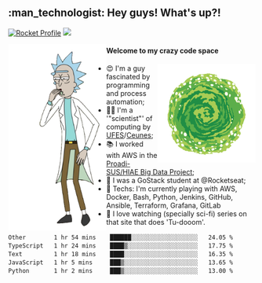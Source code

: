 
<h2> :man_technologist: Hey guys! What's up?!</h2>
                                                                         
[![Rocket Profile](https://img.shields.io/static/v1?label=Rocketseat&message=Profile&colorA=purple&color=black&logo=Rocket&logoColor=white)](https://app.rocketseat.com.br/me/elyabe)
<a href="https://www.linkedin.com/in/elyabe/"><img src="https://img.shields.io/badge/LinkedIn-informational?logo=linkedin"/></a>

<img align='left' src="https://raw.githubusercontent.com/Elyabe/Elyabe/master/images/rick-dancing.gif" width='200'>

                       
#### Welcome to my crazy code space 
<img align='right' src="https://raw.githubusercontent.com/Elyabe/elyabe/master/images/portal-3.gif" width='200'>

- :heart_eyes: I'm a guy fascinated by programming and process automation; 
- :office_worker: I'm a '"scientist"' of computing by [UFES](http://ufes.br)/[Ceunes](http://ceunes.ufes.br);
- :books: I worked with AWS in the [Proadi-SUS/HIAE Big Data Project](https://www.einstein.br/responsabilidade-social/atuacao-com-o-ministerio-da-saude/proadi-sus);
- :rocket: I was a GoStack student at @Rocketseat;
- :green_heart: Techs: I'm currently playing with AWS, Docker, Bash, Python, Jenkins, GitHub, Ansible, Terraform, Grafana, GitLab
- :movie_camera: I love watching (specially sci-fi) series on that site that does 'Tu-dooom'.

<!--START_SECTION:waka-->

```txt
Other        1 hr 54 mins    ██████░░░░░░░░░░░░░░░░░░░   24.05 %
TypeScript   1 hr 24 mins    ████▒░░░░░░░░░░░░░░░░░░░░   17.75 %
Text         1 hr 18 mins    ████░░░░░░░░░░░░░░░░░░░░░   16.35 %
JavaScript   1 hr 5 mins     ███▒░░░░░░░░░░░░░░░░░░░░░   13.65 %
Python       1 hr 2 mins     ███▒░░░░░░░░░░░░░░░░░░░░░   13.00 %
```

<!--END_SECTION:waka-->
